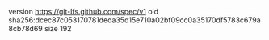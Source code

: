 version https://git-lfs.github.com/spec/v1
oid sha256:dcec87c053170781deda35d15e710a02bf09cc0a35170df5783c679a8cb78d69
size 192
